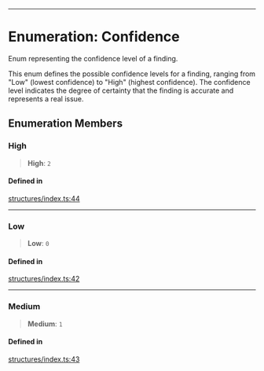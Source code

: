 ***

# Enumeration: Confidence

Enum representing the confidence level of a finding.

This enum defines the possible confidence levels for a finding, ranging from
"Low" (lowest confidence) to "High" (highest confidence). The confidence
level indicates the degree of certainty that the finding is accurate and
represents a real issue.

## Enumeration Members

### High

> **High**: `2`

#### Defined in

[structures/index.ts:44](https://github.com/asifqatar/Snapper/blob/f34895dbdc410d2977f496cbdd4025a30b31841f/structures/index.ts#L44)

***

### Low

> **Low**: `0`

#### Defined in

[structures/index.ts:42](https://github.com/asifqatar/Snapper/blob/f34895dbdc410d2977f496cbdd4025a30b31841f/structures/index.ts#L42)

***

### Medium

> **Medium**: `1`

#### Defined in

[structures/index.ts:43](https://github.com/asifqatar/Snapper/blob/f34895dbdc410d2977f496cbdd4025a30b31841f/structures/index.ts#L43)

